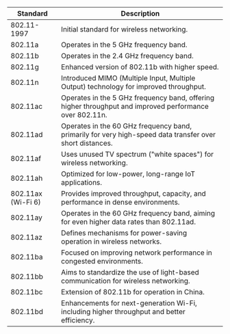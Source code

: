 
| Standard           | Description                                                                                              |
| ------------------ | -------------------------------------------------------------------------------------------------------- |
| 802.11-1997        | Initial standard for wireless networking.                                                                |
| 802.11a            | Operates in the 5 GHz frequency band.                                                                    |
| 802.11b            | Operates in the 2.4 GHz frequency band.                                                                  |
| 802.11g            | Enhanced version of 802.11b with higher speed.                                                           |
| 802.11n            | Introduced MIMO (Multiple Input, Multiple Output) technology for improved throughput.                    |
| 802.11ac           | Operates in the 5 GHz frequency band, offering higher throughput and improved performance over 802.11n.  |
| 802.11ad           | Operates in the 60 GHz frequency band, primarily for very high-speed data transfer over short distances. |
| 802.11af           | Uses unused TV spectrum ("white spaces") for wireless networking.                                        |
| 802.11ah           | Optimized for low-power, long-range IoT applications.                                                    |
| 802.11ax (Wi-Fi 6) | Provides improved throughput, capacity, and performance in dense environments.                           |
| 802.11ay           | Operates in the 60 GHz frequency band, aiming for even higher data rates than 802.11ad.                  |
| 802.11az           | Defines mechanisms for power-saving operation in wireless networks.                                      |
| 802.11ba           | Focused on improving network performance in congested environments.                                      |
| 802.11bb           | Aims to standardize the use of light-based communication for wireless networking.                        |
| 802.11bc           | Extension of 802.11b for operation in China.                                                             |
| 802.11bd           | Enhancements for next-generation Wi-Fi, including higher throughput and better efficiency.               |
